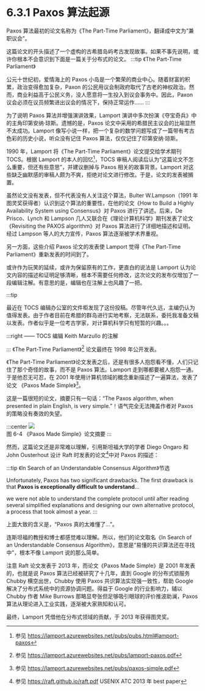 # 6.3.1 Paxos 算法起源

Paxos 算法最初的论文名称为《The Part-Time Parliament》，翻译成中文为“兼职议会”。

这篇论文的开头描述了一个虚构的古希腊岛屿考古发现故事。如果不事先说明，或许你根本不会意识到下面是一篇关于分布式的论文。
:::tip 《The Part-Time Parliament》

公元十世纪初，爱情海上的 Paxos 小岛是一个繁荣的商业中心。随着财富的积累，政治变得愈加复杂，Paxon 的公民用议会制政府取代了古老的神权政治。然而，商业利益高于公民义务，没人愿意将一生投入到议会事务中。因此，Paxon 议会必须在议员频繁进出议会的情况下，保持正常运作……
:::

为了说明 Paxos 算法并增强演讲效果，Lamport 演讲中多次扮演《夺宝奇兵》中的主角印第安纳·琼斯。遗憾的是，Paxos 论文中采用的希腊民主议会的比喻显然不太成功。Lamport 像写小说一样，把一个复杂的数学问题写成了一篇带有考古色彩的历史小说，听众没有记住 Paxos 算法，仅仅记住了印第安纳·琼斯。

1990 年，Lamport 将《The Part-Time Parliament》论文提交给学术期刊 TOCS。根据 Lamport 的本人的回忆[^1]，TOCS 审稿人阅读后认为“这篇论文不怎么重要，但还有些意思”，并建议删掉与 Paxos 相关的故事背景。Lamport 对这些缺乏幽默感的审稿人颇为不爽，拒绝对论文进行修改。于是，论文的发表被搁置。

虽然论文没有发表，但不代表没有人关注这个算法，Bulter W.Lampson（1991 年图灵奖获得者）认识到这个算法的重要性，在他的论文《How to Build a Highly Availability System using Consensus》对 Paxos 进行了讲述。后来，De Prisco、Lynch 和 Lampson 几人又联合在《理论计算机科学》期刊发表了论文《Revisiting the PAXOS algorithm》对 Paxos 算法进行了详细地描述和证明。经过 Lampson 等人的大力宣传，Paxos 算法逐渐被学术界重视。

另一方面，这些介绍 Paxos 论文的发表使 Lamport 觉得《The Part-Time Parliament》重新发表的时间到了。

或许作为玩笑的延续，或许为保留原有的工作，更直白的说法是 Lamport 认为论文内容的描述和证明足够清晰，根本不需要任何修改，这次论文的发布仅增加了一段编辑注解。有意思的是，编辑也在注解上也风趣了一把。

:::tip <span></span>

最近在 TOCS 编辑办公室的文件柜发现了这份投稿。尽管年代久远，主编仍认为值得发表。由于作者目前在希腊的群岛进行实地考察，无法联系，委托我准备文稿以发表。作者似乎是一位考古学家，对计算机科学只有短暂的兴趣。。。

:::right 
—— TOCS 编辑 Keith Marzullo 的注解

:::
《The Part-Time Parliament》[^2] 论文最终在 1998 年公开发表。

《The Part-Time Parliament》论文发表之后，还是有很多人抱怨看不懂，人们只记住了那个奇怪的故事，而不是 Paxos 算法。Lamport 走到哪都要被人抱怨一通。于是他忍无可忍，在 2001 年使用计算机领域的概念重新描述了一遍算法，发表了论文 《Paxos Made Simple》[^3]。

这是一篇很短的论文，摘要只有一句话：“The Paxos algorithm, when presented in plain English, is very simple.”！语气完全无法掩盖作者对 Paxos 的策略没有奏效的失望。

:::center
  ![](../assets/paxos.png) <br/>
  图 6-4 《Paxos Made Simple》论文摘要
:::

然而，这篇论文还是非常难以理解，引用斯坦福大学的学者 Diego Ongaro 和 John Ousterhout 设计 Raft 时发表的论文[^4]中对 Paxos 的描述：

:::tip 《In Search of an Understandable Consensus Algorithm》节选

Unfortunately, Paxos has two significant drawbacks. The first drawback is that **Paxos is exceptionally difficult to understand**...

we were not able to understand the complete protocol until after reading several simplified explanations and designing our own alternative protocol, a process that took almost a year.
:::

上面大致的含义是，“Paxos 真的太难懂了...”。

连斯坦福的教授和博士都感觉难以理解。所以，他们的论文取名《In Search of an Understandable Consensus Algorithm》，意思是“易懂的共识算法还在寻找中”，根本不像 Lamport 说的那么简单。

注意 Raft 论文发表于 2013 年，而论文《Paxos Made Simple》是 2001 年发表的，也就是说 Paxos 算法已经被研究了十几年，直到 Google 的分布式锁服务 Chubby 横空出世，Chubby 使用 Paxos 共识算法实现强一致性，帮助 Google 解决了分布式系统中的资源协调问题。得益于 Google 的行业影响力，辅以 Chubby 作者 Mike Burrows 那略显夸张但足够吸引眼球的评价推波助澜，Paxos 算法从理论进入工业实践，逐渐被大家熟知和认可。

最终，Lamport 凭借他在分布式领域的贡献，于 2013 年获得图灵奖。

[^1]: 参见 https://lamport.azurewebsites.net/pubs/pubs.html#lamport-paxos
[^2]: 参见 https://lamport.azurewebsites.net/pubs/lamport-paxos.pdf
[^3]: 参见 https://lamport.azurewebsites.net/pubs/paxos-simple.pdf
[^4]: 参见 https://raft.github.io/raft.pdf USENIX ATC 2013 年 best paper
